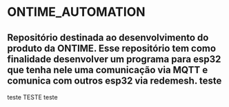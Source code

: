 # ONTIME_AUTOMATION
Repositório destinada ao desenvolvimento do produto da ONTIME.
Esse repositório tem como finalidade desenvolver um programa para esp32 que tenha nele uma comunicação via MQTT e comunica com outros esp32 via redemesh. teste 
---------------------------

teste
TESTE teste

